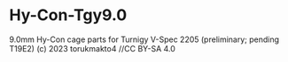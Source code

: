 # Hy-Con-Tgy9.0
9.0mm Hy-Con cage parts for Turnigy V-Spec 2205 (preliminary; pending T19E2)
(c) 2023 torukmakto4 //CC BY-SA 4.0
